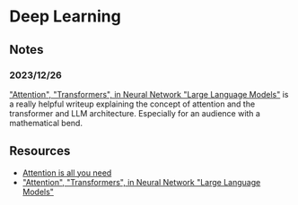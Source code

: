 # Deep Learning

## Notes

### 2023/12/26
["Attention", "Transformers", in Neural Network "Large Language Models"](http://bactra.org/notebooks/nn-attention-and-transformers.html) 
is a really helpful writeup explaining the concept of attention and the transformer and
LLM architecture. Especially for an audience with a mathematical bend.


## Resources
- [Attention is all you need](https://arxiv.org/abs/1706.03762)
- ["Attention", "Transformers", in Neural Network "Large Language Models"](http://bactra.org/notebooks/nn-attention-and-transformers.html)
